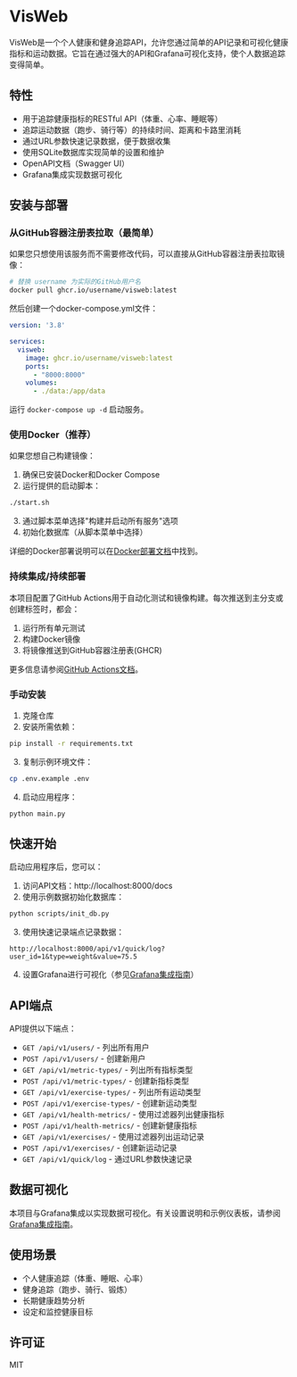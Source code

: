 # VisWeb

VisWeb是一个个人健康和健身追踪API，允许您通过简单的API记录和可视化健康指标和运动数据。它旨在通过强大的API和Grafana可视化支持，使个人数据追踪变得简单。

## 特性

- 用于追踪健康指标的RESTful API（体重、心率、睡眠等）
- 追踪运动数据（跑步、骑行等）的持续时间、距离和卡路里消耗
- 通过URL参数快速记录数据，便于数据收集
- 使用SQLite数据库实现简单的设置和维护
- OpenAPI文档（Swagger UI）
- Grafana集成实现数据可视化

## 安装与部署

### 从GitHub容器注册表拉取（最简单）

如果您只想使用该服务而不需要修改代码，可以直接从GitHub容器注册表拉取镜像：

```bash
# 替换 username 为实际的GitHub用户名
docker pull ghcr.io/username/visweb:latest
```

然后创建一个docker-compose.yml文件：

```yaml
version: '3.8'

services:
  visweb:
    image: ghcr.io/username/visweb:latest
    ports:
      - "8000:8000"
    volumes:
      - ./data:/app/data
```

运行 `docker-compose up -d` 启动服务。

### 使用Docker（推荐）

如果您想自己构建镜像：

1. 确保已安装Docker和Docker Compose
2. 运行提供的启动脚本：

```bash
./start.sh
```

3. 通过脚本菜单选择"构建并启动所有服务"选项
4. 初始化数据库（从脚本菜单中选择）

详细的Docker部署说明可以在[Docker部署文档](docs/docker_deployment.md)中找到。

### 持续集成/持续部署

本项目配置了GitHub Actions用于自动化测试和镜像构建。每次推送到主分支或创建标签时，都会：

1. 运行所有单元测试
2. 构建Docker镜像
3. 将镜像推送到GitHub容器注册表(GHCR)

更多信息请参阅[GitHub Actions文档](docs/github_actions.md)。

### 手动安装

1. 克隆仓库
2. 安装所需依赖：

```bash
pip install -r requirements.txt
```

3. 复制示例环境文件：

```bash
cp .env.example .env
```

4. 启动应用程序：

```bash
python main.py
```

## 快速开始

启动应用程序后，您可以：

1. 访问API文档：http://localhost:8000/docs
2. 使用示例数据初始化数据库：

```bash
python scripts/init_db.py
```

3. 使用快速记录端点记录数据：

```
http://localhost:8000/api/v1/quick/log?user_id=1&type=weight&value=75.5
```

4. 设置Grafana进行可视化（参见[Grafana集成指南](docs/grafana_integration.md)）

## API端点

API提供以下端点：

- `GET /api/v1/users/` - 列出所有用户
- `POST /api/v1/users/` - 创建新用户
- `GET /api/v1/metric-types/` - 列出所有指标类型
- `POST /api/v1/metric-types/` - 创建新指标类型
- `GET /api/v1/exercise-types/` - 列出所有运动类型
- `POST /api/v1/exercise-types/` - 创建新运动类型
- `GET /api/v1/health-metrics/` - 使用过滤器列出健康指标
- `POST /api/v1/health-metrics/` - 创建新健康指标
- `GET /api/v1/exercises/` - 使用过滤器列出运动记录
- `POST /api/v1/exercises/` - 创建新运动记录
- `GET /api/v1/quick/log` - 通过URL参数快速记录

## 数据可视化

本项目与Grafana集成以实现数据可视化。有关设置说明和示例仪表板，请参阅[Grafana集成指南](docs/grafana_integration.md)。

## 使用场景

- 个人健康追踪（体重、睡眠、心率）
- 健身追踪（跑步、骑行、锻炼）
- 长期健康趋势分析
- 设定和监控健康目标

## 许可证

MIT